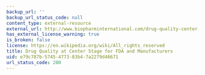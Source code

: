 ```yaml
---
backup_url: ''
backup_url_status_code: null
content_type: external-resource
external_url: http://www.biopharminternational.com/drug-quality-center-stage-fda-and-manufacturers
has_external_license_warning: true
is_broken: false
license: https://en.wikipedia.org/wiki/All_rights_reserved
title: Drug Quality at Center Stage for FDA and Manufacturers
uid: e79c787b-5745-4773-83b4-7a2279d46671
url_status_code: 200
---
```

